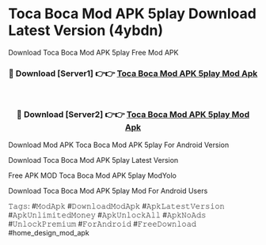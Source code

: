 # Toca Boca Mod APK 5play Download Latest Version (4ybdn)
Download Toca Boca Mod APK 5play Free Mod APK

<div align="center">
<h3>🔴 Download [Server1] 👉👉 <a href="https://apkcomod.com?title=Toca_Boca_Mod_APK_5play">Toca Boca Mod APK 5play Mod Apk</a></h3><br>

<h3>🔴 Download [Server2] 👉👉 <a href="https://apkcomod.com?title=Toca_Boca_Mod_APK_5play">Toca Boca Mod APK 5play Mod Apk</a></h3>
</div>


Download Mod APK Toca Boca Mod APK 5play For Android Version

Download Toca Boca Mod APK 5play Latest Version

Free APK MOD Toca Boca Mod APK 5play ModYolo

Download Toca Boca Mod APK 5play Mod For Android Users

𝚃𝚊𝚐𝚜: #𝙼𝚘𝚍𝙰𝚙𝚔 #𝙳𝚘𝚠𝚗𝚕𝚘𝚊𝚍𝙼𝚘𝚍𝙰𝚙𝚔 #𝙰𝚙𝚔𝙻𝚊𝚝𝚎𝚜𝚝𝚅𝚎𝚛𝚜𝚒𝚘𝚗 #𝙰𝚙𝚔𝚄𝚗𝚕𝚒𝚖𝚒𝚝𝚎𝚍𝙼𝚘𝚗𝚎𝚢 #𝙰𝚙𝚔𝚄𝚗𝚕𝚘𝚌𝚔𝙰𝚕𝚕 #𝙰𝚙𝚔𝙽𝚘𝙰𝚍𝚜 #𝚄𝚗𝚕𝚘𝚌𝚔𝙿𝚛𝚎𝚖𝚒𝚞𝚖 #𝙵𝚘𝚛𝙰𝚗𝚍𝚛𝚘𝚒𝚍 #𝙵𝚛𝚎𝚎𝙳𝚘𝚠𝚗𝚕𝚘𝚊𝚍 #home_design_mod_apk